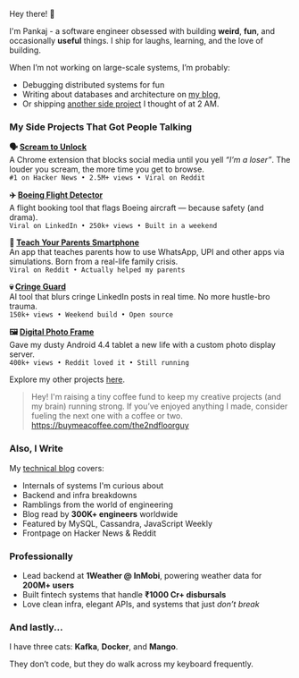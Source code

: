 Hey there! 👋 

I'm Pankaj - a software engineer obsessed with building **weird**, **fun**, and occasionally **useful** things. I ship for laughs, learning, and the love of building.

When I’m not working on large-scale systems, I’m probably:
- Debugging distributed systems for fun
- Writing about databases and architecture on [my blog](https://pankajtanwar.in/blogs),
- Or shipping [another side project](https://pankajtanwar.in/side-hustles) I thought of at 2 AM.

### My Side Projects That Got People Talking

**🗣️ [Scream to Unlock](https://chromewebstore.google.com/detail/scream-to-unlock-yell-to/pmmikajpbkehhpomkmelipgiafampkah?authuser=0&hl=en)**  
  A Chrome extension that blocks social media until you yell *“I’m a loser”*. The louder you scream, the more time you get to browse.  
  `#1 on Hacker News • 2.5M+ views • Viral on Reddit`

**✈️ [Boeing Flight Detector](https://chromewebstore.google.com/detail/boeing-flight-detector/plboemigcnjaodhkpifamgddolpadjfe?authuser=0&hl=en)**  
  A flight booking tool that flags Boeing aircraft — because safety (and drama).  
  `Viral on LinkedIn • 250k+ views • Built in a weekend`

**📱 [Teach Your Parents Smartphone](https://www.teach-your-parents-smartphone.com/)**  
  An app that teaches parents how to use WhatsApp, UPI and other apps via simulations. Born from a real-life family crisis.  
  `Viral on Reddit • Actually helped my parents`

**💀 [Cringe Guard](https://chromewebstore.google.com/detail/cringe-guard-filter-out-c/noaafhfibcojghlilpedjjmlflmpamia)**  
  AI tool that blurs cringe LinkedIn posts in real time. No more hustle-bro trauma.  
  `150k+ views • Weekend build • Open source`

**🖼️ [Digital Photo Frame](https://www.pankajtanwar.in/blog/i-turned-my-10-year-old-tablet-into-a-digital-photo-frame-displaying-google-photos-album)**  
  Gave my dusty Android 4.4 tablet a new life with a custom photo display server.  
  `400k+ views • Reddit loved it • Still running`

Explore my other projects [here](https://pankajtanwar.in/side-hustles).

> Hey! I'm raising a tiny coffee fund to keep my creative projects (and my brain) running strong.  If you’ve enjoyed anything I made, consider fueling the next one with a coffee or two. https://buymeacoffee.com/the2ndfloorguy

### Also, I Write

My [technical blog](https://pankajtanwar.in/blogs) covers:
- Internals of systems I'm curious about
- Backend and infra breakdowns
- Ramblings from the world of engineering
- Blog read by **300K+ engineers** worldwide
- Featured by MySQL, Cassandra, JavaScript Weekly  
- Frontpage on Hacker News & Reddit

### Professionally

- Lead backend at **1Weather @ InMobi**, powering weather data for **200M+ users**
- Built fintech systems that handle **₹1000 Cr+ disbursals**
- Love clean infra, elegant APIs, and systems that just _don’t break_

### And lastly...

I have three cats: **Kafka**, **Docker**, and **Mango**.  

They don’t code, but they do walk across my keyboard frequently.
